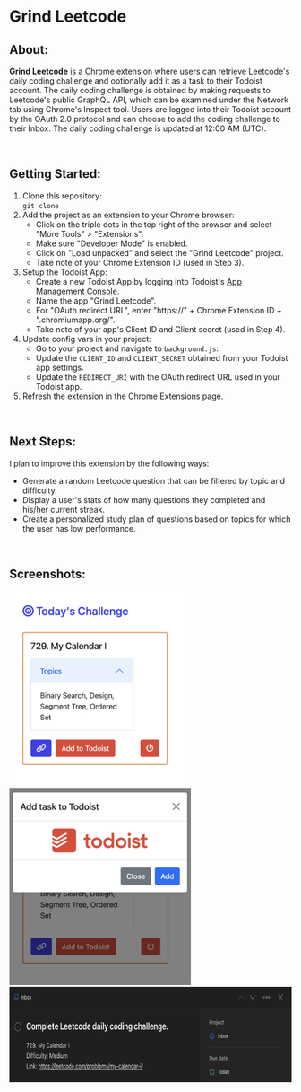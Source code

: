 # Grind Leetcode

## About:
**Grind Leetcode** is a Chrome extension where users can retrieve Leetcode's daily coding challenge and optionally add it as a task to their Todoist account. The daily coding challenge is obtained by making requests to Leetcode's public GraphQL API, which can be examined under the Network tab using Chrome's Inspect tool. Users are logged into their Todoist account by the OAuth 2.0 protocol and can choose to add the coding challenge to their Inbox. The daily coding challenge is updated at 12:00 AM (UTC).

<br>

## Getting Started:
1. Clone this repository:  
`git clone `
1. Add the project as an extension to your Chrome browser:
   * Click on the triple dots in the top right of the browser and select "More Tools" > "Extensions".
   * Make sure "Developer Mode" is enabled.
   * Click on "Load unpacked" and select the "Grind Leetcode" project.
   * Take note of your Chrome Extension ID (used in Step 3).
2. Setup the Todoist App:
   * Create a new Todoist App by logging into Todoist's [App Management Console](https://developer.todoist.com/appconsole.html).
   * Name the app "Grind Leetcode".
   * For "OAuth redirect URL", enter "https://" + Chrome Extension ID + ".chromiumapp.org/".
   * Take note of your app's Client ID and Client secret (used in Step 4).
3. Update config vars in your project:
   * Go to your project and navigate to `background.js`:
   * Update the `CLIENT_ID` and `CLIENT_SECRET` obtained from your Todoist app settings.
   * Update the `REDIRECT_URI` with the OAuth redirect URL used in your Todoist app.
4. Refresh the extension in the Chrome Extensions page.

<br>

## Next Steps:
I plan to improve this extension by the following ways: 
* Generate a random Leetcode question that can be filtered by topic and difficulty.
* Display a user's stats of how many questions they completed and his/her current streak.
* Create a personalized study plan of questions based on topics for which the user has low performance.

<br>

## Screenshots:
<img src="readme-images/home.png" height="350" alt="Home">
<img src="readme-images/todoist_prompt.png" height="350" alt="Todoist Prompt">
<img src="readme-images/todoist_task.png" height="170" alt="Task Added to Todoist">
